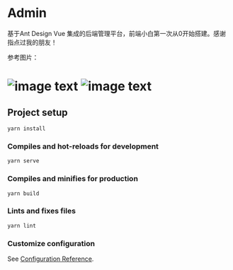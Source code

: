 # Admin

基于Ant Design Vue 集成的后端管理平台，前端小白第一次从0开始搭建。感谢指点过我的朋友！

参考图片：


![image text](http://graph.baidu.com/resource/1224ee698740a2de7838601596179078.jpg)
![image text](http://graph.baidu.com/resource/1229404d0e59661b1127001596179122.jpg)
=======
## Project setup

```
yarn install
```

### Compiles and hot-reloads for development
```
yarn serve
```

### Compiles and minifies for production
```
yarn build
```

### Lints and fixes files
```
yarn lint
```

### Customize configuration
See [Configuration Reference](https://cli.vuejs.org/config/).
